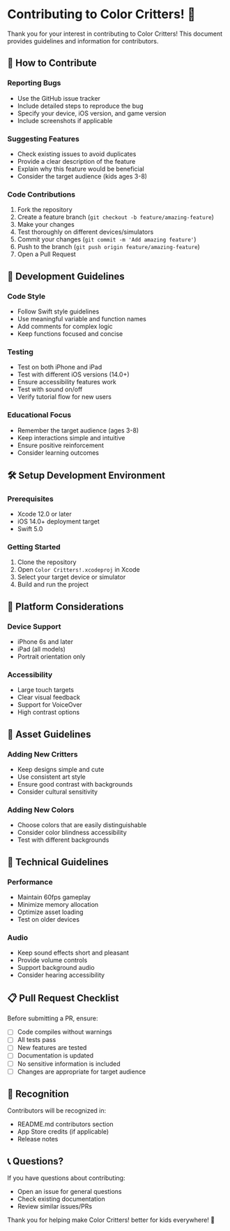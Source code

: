 # Contributing to Color Critters! 🎨

Thank you for your interest in contributing to Color Critters! This document provides guidelines and information for contributors.

## 🤝 How to Contribute

### Reporting Bugs
- Use the GitHub issue tracker
- Include detailed steps to reproduce the bug
- Specify your device, iOS version, and game version
- Include screenshots if applicable

### Suggesting Features
- Check existing issues to avoid duplicates
- Provide a clear description of the feature
- Explain why this feature would be beneficial
- Consider the target audience (kids ages 3-8)

### Code Contributions
1. Fork the repository
2. Create a feature branch (`git checkout -b feature/amazing-feature`)
3. Make your changes
4. Test thoroughly on different devices/simulators
5. Commit your changes (`git commit -m 'Add amazing feature'`)
6. Push to the branch (`git push origin feature/amazing-feature`)
7. Open a Pull Request

## 🎯 Development Guidelines

### Code Style
- Follow Swift style guidelines
- Use meaningful variable and function names
- Add comments for complex logic
- Keep functions focused and concise

### Testing
- Test on both iPhone and iPad
- Test with different iOS versions (14.0+)
- Ensure accessibility features work
- Test with sound on/off
- Verify tutorial flow for new users

### Educational Focus
- Remember the target audience (ages 3-8)
- Keep interactions simple and intuitive
- Ensure positive reinforcement
- Consider learning outcomes

## 🛠️ Setup Development Environment

### Prerequisites
- Xcode 12.0 or later
- iOS 14.0+ deployment target
- Swift 5.0

### Getting Started
1. Clone the repository
2. Open `Color Critters!.xcodeproj` in Xcode
3. Select your target device or simulator
4. Build and run the project

## 📱 Platform Considerations

### Device Support
- iPhone 6s and later
- iPad (all models)
- Portrait orientation only

### Accessibility
- Large touch targets
- Clear visual feedback
- Support for VoiceOver
- High contrast options

## 🎨 Asset Guidelines

### Adding New Critters
- Keep designs simple and cute
- Use consistent art style
- Ensure good contrast with backgrounds
- Consider cultural sensitivity

### Adding New Colors
- Choose colors that are easily distinguishable
- Consider color blindness accessibility
- Test with different backgrounds

## 🔧 Technical Guidelines

### Performance
- Maintain 60fps gameplay
- Minimize memory allocation
- Optimize asset loading
- Test on older devices

### Audio
- Keep sound effects short and pleasant
- Provide volume controls
- Support background audio
- Consider hearing accessibility

## 📋 Pull Request Checklist

Before submitting a PR, ensure:
- [ ] Code compiles without warnings
- [ ] All tests pass
- [ ] New features are tested
- [ ] Documentation is updated
- [ ] No sensitive information is included
- [ ] Changes are appropriate for target audience

## 🎉 Recognition

Contributors will be recognized in:
- README.md contributors section
- App Store credits (if applicable)
- Release notes

## 📞 Questions?

If you have questions about contributing:
- Open an issue for general questions
- Check existing documentation
- Review similar issues/PRs

Thank you for helping make Color Critters! better for kids everywhere! 🐾 